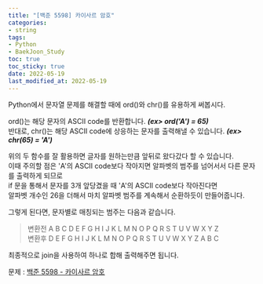 ```yaml
---
title: "[백준 5598] 카이사르 암호"
categories: 
- string
tags:
- Python
- BaekJoon_Study
toc: true
toc_sticky: true
date: 2022-05-19
last_modified_at: 2022-05-19
---
```


Python에서 문자열 문제를 해결할 때에 ord()와 chr()를 유용하게 써봅시다.

ord()는 해당 문자의 ASCII code를 반환합니다. **_(ex> ord('A') = 65)_**  
반대로, chr()는 해당 ASCII code에 상응하는 문자를 출력해낼 수 있습니다. **_(ex> chr(65) = 'A')_**

위의 두 함수를 잘 활용하면 글자를 원하는만큼 앞뒤로 왔다갔다 할 수 있습니다.  
이때 주의할 점은 'A'의 ASCII code보다 작아지면 알파벳의 범주를 넘어서서 다른 문자를 출력하게 되므로  
if 문을 통해서 문자를 3개 앞당겼을 때 'A'의 ASCII code보다 작아진다면  
알파벳 개수인 26을 더해서 마치 알파벳 범주를 계속해서 순환하듯이 만들어줍니다.  

그렇게 된다면, 문자별로 매칭되는 범주는 다음과 같습니다.  
>변환전    A B C D E F G H I J K L M N O P Q R S T U V W X Y Z  
>변환후    D E F G H I J K L M N O P Q R S T U V W X Y Z A B C  

최종적으로 join을 사용하여 하나로 합해 출력해주면 됩니다.

문제 : [백준 5598 - 카이사르 암호](https://www.acmicpc.net/problem/5598)

<script src="https://gist.github.com/Ryumaker/8389a665a21ee1e47f73705a26c36359.js"></script>


